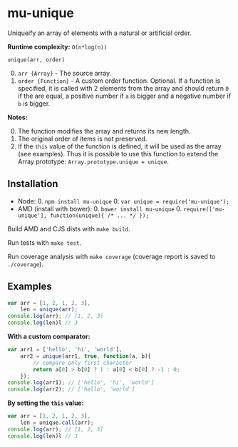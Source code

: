 # mu-uniqueUniqueify an array of elements with a natural or artificial order.**Runtime complexity:** `O(n*log(n))``unique(arr, order)`0. `arr {Array}` - The source array.0. `order {Function}` - A custom order function. Optional. If a function is specified, it is called with 2   elements from the array and should return `0` if the are equal, a positive number if `a` is bigger and a negative   number if `b` is bigger.   **Notes:**0. The function modifies the array and returns its new length.0. The original order of items is not preserved.0. If the `this` value of the function is defined, it will be used as the array (see examples). Thus it is   possible to use this function to extend the Array prototype: `Array.prototype.unique = unique`.## Installation- Node:    0. `npm install mu-unique`    0. `var unique = require('mu-unique');`- AMD (install with bower):    0. `bower install mu-unique`    0. `require(['mu-unique'], function(unique){ /* ... */ });`    Build AMD and CJS dists with `make build`.    Run tests with `make test`.Run coverage analysis with `make coverage` (coverage report is saved to `./coverage`).## Examples```Javascriptvar arr = [1, 2, 1, 2, 3],    len = unique(arr);console.log(arr); // [1, 2, 3]console.log(len)l // 3```**With a custom comparator:**```Javascriptvar arr1 = ['hello', 'hi', 'world'],    arr2 = unique(arr1, true, function(a, b){        // compare only first character        return a[0] > b[0] ? 1 : a[0] < b[0] ? -1 : 0;     });console.log(arr1); // ['hello', 'hi', 'world']console.log(arr2); // ['hello', 'world']```**By setting the `this` value:**```Javascriptvar arr = [1, 2, 1, 2, 3],    len = unique.call(arr);console.log(arr); // [1, 2, 3]console.log(len)l // 3```